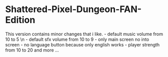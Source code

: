 # Shattered-Pixel-Dungeon-FAN-Edition

This version contains minor changes that i like.
       - default music volume from 10 to 5 \n
       - default sfx   volume from 10 to 9
       - only main screen no into screen
       - no language button because only english works
       - player strength from 10 to 20
       and more ...
